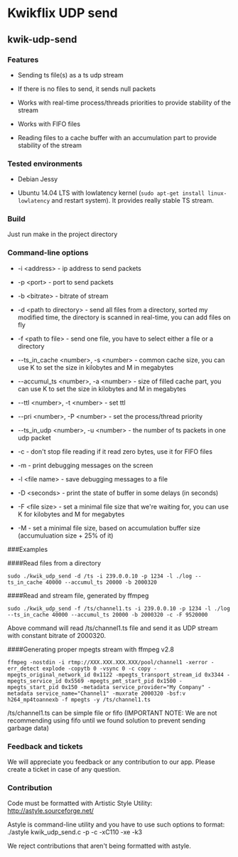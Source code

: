 # Kwikflix UDP send
## kwik-udp-send

### Features

* Sending ts file(s) as a ts udp stream

* If there is no files to send, it sends null packets

* Works with real-time process/threads priorities to provide stability of the stream

* Works with FIFO files

* Reading files to a cache buffer with an accumulation part to provide stability of the stream

### Tested environments

* Debian Jessy

* Ubuntu 14.04 LTS with lowlatency kernel (`sudo apt-get install linux-lowlatency` and restart system). It provides really stable TS stream.

### Build

Just run make in the project directory

### Command-line options

* -i &lt;address&gt; - ip address to send packets

* -p &lt;port&gt; - port to send packets

* -b &lt;bitrate&gt; - bitrate of stream

* -d &lt;path to directory&gt; - send all files from a directory, sorted my modified time, the directory is scanned in real-time, you can add files on fly

* -f &lt;path to file&gt; - send one file, you have to select either a file or a directory

* --ts_in_cache &lt;number&gt;, -s &lt;number&gt; - common cache size, you can use K to set the size in kilobytes and M in megabytes

* --accumul_ts &lt;number&gt;, -a &lt;number&gt; - size of filled cache part, you can use K to set the size in kilobytes and M in megabytes

* --ttl &lt;number&gt;, -t &lt;number&gt; - set ttl

* --pri &lt;number&gt;, -P &lt;number&gt; - set the process/thread priority

* --ts_in_udp &lt;number&gt;, -u &lt;number&gt; - the number of ts packets in one udp packet

* -c - don't stop file reading if it read zero bytes, use it for FIFO files

* -m - print debugging messages on the screen

* -l &lt;file name&gt; - save debugging messages to a file 

* -D &lt;seconds&gt; - print the state of buffer in some delays (in seconds)

* -F &lt;file size&gt; - set a minimal file size that we're waiting for, you can use K for kilobytes and M for megabytes 

* -M - set a minimal file size, based on accumulation buffer size (accumuluation size + 25% of it) 

###Examples

####Read files from a directory
```
sudo ./kwik_udp_send -d /ts -i 239.0.0.10 -p 1234 -l ./log --ts_in_cache 40000 --accumul_ts 20000 -b 2000320
```

####Read and stream file, generated by ffmpeg
```
sudo ./kwik_udp_send -f /ts/channel1.ts -i 239.0.0.10 -p 1234 -l ./log --ts_in_cache 40000 --accumul_ts 20000 -b 2000320 -c -F 9520000
```
Above command will read /ts/channel1.ts file and send it as UDP stream with constant bitrate of 2000320.

####Generating proper mpegts stream with ffmpeg v2.8
```
ffmpeg -nostdin -i rtmp://XXX.XXX.XXX.XXX/pool/channel1 -xerror -err_detect explode -copytb 0 -vsync 0 -c copy -mpegts_original_network_id 0x1122 -mpegts_transport_stream_id 0x3344 -mpegts_service_id 0x5569 -mpegts_pmt_start_pid 0x1500 -mpegts_start_pid 0x150 -metadata service_provider="My Company" -metadata service_name="Channel1" -muxrate 2000320 -bsf:v h264_mp4toannexb -f mpegts -y /ts/channel1.ts
```
/ts/channel1.ts can be simple file or fifo (IMPORTANT NOTE: We are not recommending using fifo until we found solution to prevent sending garbage data)

### Feedback and tickets

We will appreciate you feedback or any contribution to our app. Please create a ticket in case of any question.

### Contribution

Code must be formatted with Artistic Style Utility: http://astyle.sourceforge.net/

Astyle is command-line utility and you have to use such options to format:
./astyle kwik_udp_send.c -p -c -xC110 -xe -k3

We reject contributions that aren't being formatted with astyle.
